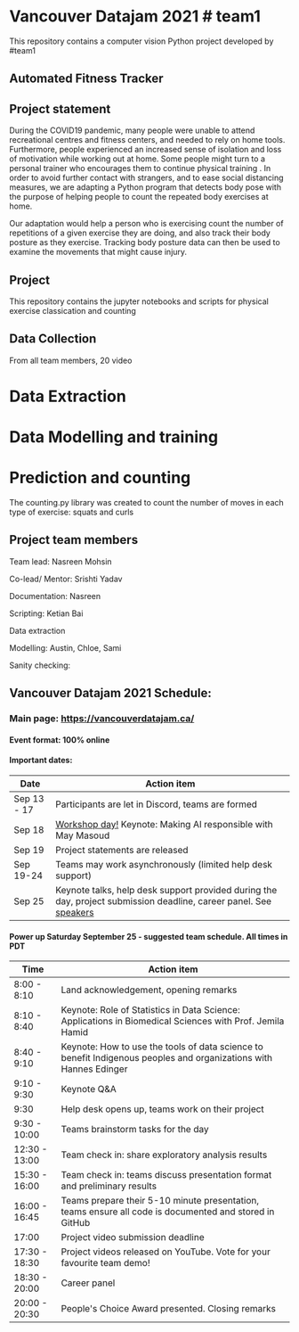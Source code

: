 # Vancouver Datajam 2021 # team1

This repository contains a computer vision Python project developed by #team1

## Automated Fitness Tracker
## Project statement

During the COVID19 pandemic, many people were unable to attend recreational centres and fitness centers, and needed to rely on home tools. Furthermore, people experienced an increased sense of isolation and loss of motivation while working out at home. Some people might turn to a personal trainer who encourages them to continue physical training . In order to avoid further contact with strangers, and to ease social distancing measures, we are adapting a Python program that detects body pose with the purpose of helping people to count the repeated body exercises at home.

Our adaptation would help a person who is exercising count the number of repetitions of a given exercise they are doing, and also track their body posture as they exercise. Tracking body posture data can then be used to examine the movements that might cause injury.

## Project
This repository contains the jupyter notebooks and scripts for physical exercise classication and counting

## Data Collection
From all team members, 20 video

# Data Extraction

# Data Modelling and training

# Prediction and counting
The counting.py library was created to count the number of moves in each type of exercise: squats and curls
## Project team members

Team lead: Nasreen Mohsin

Co-lead/ Mentor: Srishti Yadav

Documentation: Nasreen 

Scripting: Ketian Bai

Data extraction

Modelling: Austin, Chloe, Sami

Sanity checking: 

## Vancouver Datajam 2021 Schedule:

### Main page: https://vancouverdatajam.ca/
#### Event format: 100% online

#### Important dates: 

|Date | Action item |
| - | - |
|Sep 13 - 17 |Participants are let in Discord, teams are formed|
|Sep 18 |[Workshop day!](https://www.vancouverdatajam.ca/workshops) Keynote: Making AI responsible with May Masoud|
|Sep 19 |Project statements are released|
|Sep 19-24 |Teams may work asynchronously (limited help desk support)|
|Sep 25 |Keynote talks, help desk support provided during the day, project submission deadline, career panel. See [speakers](https://www.vancouverdatajam.ca/speakers)|

#### Power up Saturday September 25 - suggested team schedule. All times in PDT

|Time| Action item|
| - | - |
|8:00 - 8:10| Land acknowledgement, opening remarks |
|8:10 - 8:40| Keynote: Role of Statistics in Data Science: Applications in Biomedical Sciences with Prof. Jemila Hamid | 
|8:40 - 9:10| Keynote: How to use the tools of data science to benefit Indigenous peoples and organizations  with Hannes Edinger |
|9:10 -  9:30| Keynote Q&A |
|9:30 | Help desk opens up, teams work on their project |
|9:30 - 10:00| Teams brainstorm tasks for the day|
|12:30 - 13:00| Team check in: share exploratory analysis results |
|15:30 - 16:00| Team check in: teams discuss presentation format and preliminary results|
|16:00 - 16:45| Teams prepare their 5-10 minute presentation, teams ensure all code is documented and stored in GitHub|
|17:00| Project video submission deadline|
|17:30 - 18:30| Project videos released on YouTube. Vote for your favourite team demo!| 
|18:30 - 20:00 | Career panel|
|20:00 - 20:30 | People's Choice Award presented. Closing remarks|
